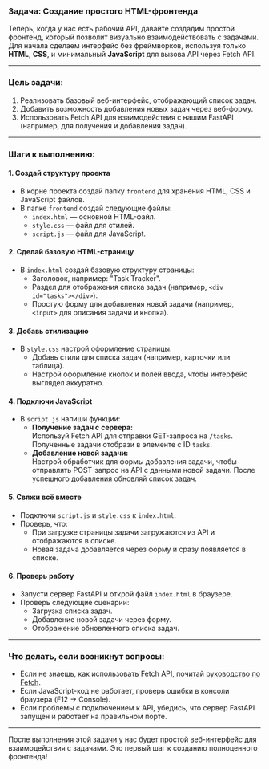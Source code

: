### Задача: Создание простого HTML-фронтенда

Теперь, когда у нас есть рабочий API, давайте создадим простой фронтенд, который позволит визуально взаимодействовать с задачами. Для начала сделаем интерфейс без фреймворков, используя только **HTML**, **CSS**, и минимальный **JavaScript** для вызова API через Fetch API.

---

### Цель задачи:

1. Реализовать базовый веб-интерфейс, отображающий список задач.
2. Добавить возможность добавления новых задач через веб-форму.
3. Использовать Fetch API для взаимодействия с нашим FastAPI (например, для получения и добавления задач).

---

### Шаги к выполнению:

#### 1. Создай структуру проекта

- В корне проекта создай папку `frontend` для хранения HTML, CSS и JavaScript файлов.
- В папке `frontend` создай следующие файлы:
    - `index.html` — основной HTML-файл.
    - `style.css` — файл для стилей.
    - `script.js` — файл для JavaScript.

#### 2. Сделай базовую HTML-страницу

- В `index.html` создай базовую структуру страницы:
    - Заголовок, например: "Task Tracker".
    - Раздел для отображения списка задач (например, `<div id="tasks"></div>`).
    - Простую форму для добавления новой задачи (например, `<input>` для описания задачи и кнопка).

#### 3. Добавь стилизацию

- В `style.css` настрой оформление страницы:
    - Добавь стили для списка задач (например, карточки или таблица).
    - Настрой оформление кнопок и полей ввода, чтобы интерфейс выглядел аккуратно.

#### 4. Подключи JavaScript

- В `script.js` напиши функции:
    - **Получение задач с сервера:**  
        Используй Fetch API для отправки GET-запроса на `/tasks`. Полученные задачи отобрази в элементе с ID `tasks`.
    - **Добавление новой задачи:**  
        Настрой обработчик для формы добавления задачи, чтобы отправлять POST-запрос на API с данными новой задачи. После успешного добавления обновляй список задач.

#### 5. Свяжи всё вместе

- Подключи `script.js` и `style.css` к `index.html`.
- Проверь, что:
    - При загрузке страницы задачи загружаются из API и отображаются в списке.
    - Новая задача добавляется через форму и сразу появляется в списке.

#### 6. Проверь работу

- Запусти сервер FastAPI и открой файл `index.html` в браузере.
- Проверь следующие сценарии:
    - Загрузка списка задач.
    - Добавление новой задачи через форму.
    - Отображение обновленного списка задач.

---

### Что делать, если возникнут вопросы:

- Если не знаешь, как использовать Fetch API, почитай [руководство по Fetch](https://developer.mozilla.org/ru/docs/Web/API/Fetch_API/Using_Fetch).
- Если JavaScript-код не работает, проверь ошибки в консоли браузера (F12 → Console).
- Если проблемы с подключением к API, убедись, что сервер FastAPI запущен и работает на правильном порте.

---

После выполнения этой задачи у нас будет простой веб-интерфейс для взаимодействия с задачами. Это первый шаг к созданию полноценного фронтенда!